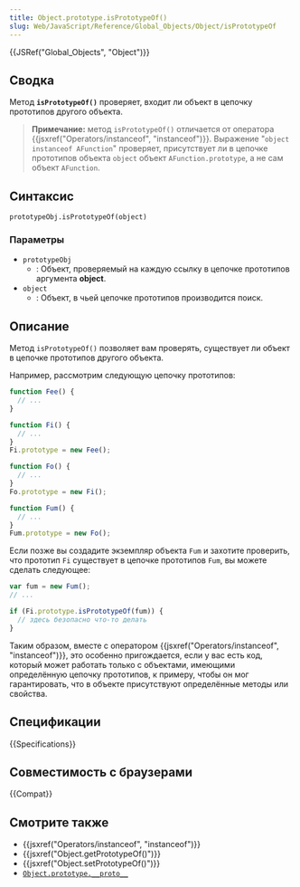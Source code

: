 ```yaml
---
title: Object.prototype.isPrototypeOf()
slug: Web/JavaScript/Reference/Global_Objects/Object/isPrototypeOf
---
```


{{JSRef("Global_Objects", "Object")}}

## Сводка

Метод **`isPrototypeOf()`** проверяет, входит ли объект в цепочку прототипов другого объекта.

> **Примечание:** метод `isPrototypeOf()` отличается от оператора {{jsxref("Operators/instanceof", "instanceof")}}. Выражение "`object instanceof AFunction`" проверяет, присутствует ли в цепочке прототипов объекта `object` объект `AFunction.prototype`, а не сам объект `AFunction`.

## Синтаксис

```
prototypeObj.isPrototypeOf(object)
```

### Параметры

- `prototypeObj`
  - : Объект, проверяемый на каждую ссылку в цепочке прототипов аргумента **object**.
- `object`
  - : Объект, в чьей цепочке прототипов производится поиск.

## Описание

Метод `isPrototypeOf()` позволяет вам проверять, существует ли объект в цепочке прототипов другого объекта.

Например, рассмотрим следующую цепочку прототипов:

```js
function Fee() {
  // ...
}

function Fi() {
  // ...
}
Fi.prototype = new Fee();

function Fo() {
  // ...
}
Fo.prototype = new Fi();

function Fum() {
  // ...
}
Fum.prototype = new Fo();
```

Если позже вы создадите экземпляр объекта `Fum` и захотите проверить, что прототип `Fi` существует в цепочке прототипов `Fum`, вы можете сделать следующее:

```js
var fum = new Fum();
// ...

if (Fi.prototype.isPrototypeOf(fum)) {
  // здесь безопасно что-то делать
}
```

Таким образом, вместе с оператором {{jsxref("Operators/instanceof", "instanceof")}}, это особенно пригождается, если у вас есть код, который может работать только с объектами, имеющими определённую цепочку прототипов, к примеру, чтобы он мог гарантировать, что в объекте присутствуют определённые методы или свойства.

## Спецификации

{{Specifications}}

## Совместимость с браузерами

{{Compat}}

## Смотрите также

- {{jsxref("Operators/instanceof", "instanceof")}}
- {{jsxref("Object.getPrototypeOf()")}}
- {{jsxref("Object.setPrototypeOf()")}}
- [`Object.prototype.__proto__`](/ru/docs/Web/JavaScript/Reference/Global_Objects/Object/proto)
